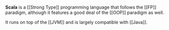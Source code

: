 __Scala__ is a [[Strong Type]] programming language that follows the [[FP]] paradigm, although it features a good deal of the [[OOP]] paradigm as well.

It runs on top of the [[JVM]] and is largely compatible with [[Java]].